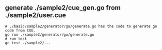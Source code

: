 ## generate ./sample2/cue_gen.go from ./sample2/user.cue

```shell
# ./basic/sample2/generator/go/generate.go has the code to generate go code from CUE.
go run ./sample2/generator/go/generate.go
# run test
go test ./sample2/...
```
